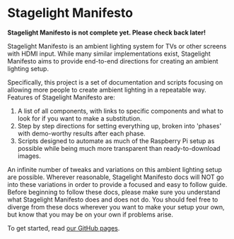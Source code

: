 Stagelight Manifesto
====================

**Stagelight Manifesto is not complete yet. Please check back later!**

Stagelight Manifesto is an ambient lighting system for TVs or other screens with HDMI input.
While many similar implementations exist, Stagelight Manifesto aims to provide end-to-end directions for creating
an ambient lighting setup.

Specifically, this project is a set of documentation and scripts focusing on allowing more people to
create ambient lighting in a repeatable way. Features of Stagelight Manifesto are:

1. A list of all components, with links to specific components and what to look for if you want to make a substitution.
1. Step by step directions for setting everything up, broken into 'phases' with demo-worthy results after each phase.
1. Scripts designed to automate as much of the Raspberry Pi setup as possible while being much more transparent than ready-to-download images.

An infinite number of tweaks and variations on this ambient lighting setup are possible.
Wherever reasonable, Stagelight Manifesto docs will NOT go into these variations in order to provide a focused and easy
to follow guide. Before beginning to follow these docs, please make sure you understand what Stagelight Manifesto does and does not do.
You should feel free to diverge from these docs wherever you want to make your setup your own, but know that you may be on your own if problems arise.

To get started, read [our GitHub pages](https://kbarnes3.github.io/stagelight-manifesto/).
